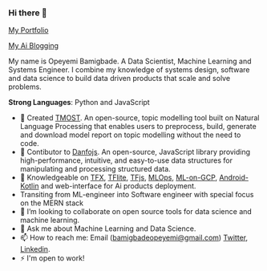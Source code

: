 ### Hi there 👋

[My Portfolio](https://opeyemibami.github.io/yhemmy/) 

[My Ai Blogging](https://ml-app-gallery.herokuapp.com/)

My name is Opeyemi Bamigbade. A  Data Scientist, Machine Learning and Systems Engineer. I combine my knowledge of systems design, software and data science to build data driven products that scale and solve problems. 

**Strong Languages**: Python and JavaScript

- 🔭 Created [TMOST](https://github.com/opeyemibami/Topic-Modelling-Open-Source-Tool). An open-source, topic modelling tool built on Natural Language Processing that enables users to preprocess, build, generate and download model report on topic modelling without the need to code.
- 🌱 Contibutor to [Danfojs](https://github.com/opensource9ja/danfojs). An open-source, JavaScript library providing high-performance, intuitive, and easy-to-use data structures for manipulating and processing structured data.
- 🌱 Knowledgeable on [TFX](https://www.tensorflow.org/tfx), [TFlite](https://www.tensorflow.org/lite), [TFjs](https://www.tensorflow.org/js), [MLOps](https://cloud.google.com/solutions/machine-learning/mlops-continuous-delivery-and-automation-pipelines-in-machine-learning), [ML-on-GCP](https://www.coursera.org/programs/697b2a08-db87-4463-a112-e1ac8c46b181/browse?productId=GWIdT4bQEeiFWQrjbTVkyg&productType=s12n&query=Machine+Learning+with+TensorFlow+on+Google+Cloud+Platform&showMiniModal=true), [Android-Kotlin](https://kotlinlang.org/) and web-interface for Ai products deployment.
- Transiting from ML-engineer into Software engineer with special focus on the MERN stack
- 👯 I’m looking to collaborate on open source tools for data science and machine learning.
- 💬 Ask me about Machine Learning and Data Science.
- 📫 How to reach me: Email (bamigbadeopeyemi@gmail.com) [Twitter](https://twitter.com/opeyemibami), [Linkedin](https://www.linkedin.com/in/bamigbade-opeyemi-49007a122/).
- ⚡ I'm open to work!
